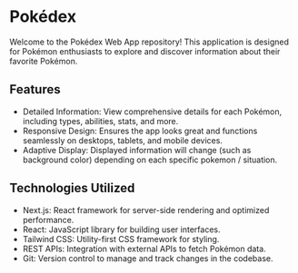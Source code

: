# Pokédex

Welcome to the Pokédex Web App repository! This application is designed for Pokémon enthusiasts to explore and discover information about their favorite Pokémon.

## Features
* Detailed Information: View comprehensive details for each Pokémon, including types, abilities, stats, and more.
* Responsive Design: Ensures the app looks great and functions seamlessly on desktops, tablets, and mobile devices.
* Adaptive Display: Displayed information will change (such as background color) depending on each specific pokemon / situation.

## Technologies Utilized
* Next.js: React framework for server-side rendering and optimized performance.
* React: JavaScript library for building user interfaces.
* Tailwind CSS: Utility-first CSS framework for styling.
* REST APIs: Integration with external APIs to fetch Pokémon data.
* Git: Version control to manage and track changes in the codebase.

